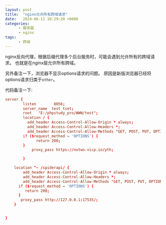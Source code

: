```yaml
---
layout: post
title:  "nginx允许所有跨域请求"
date:   2024-06-11 10:29:20 +0800
categories:
      - 服务器
      - nginx
tags:
      - 跨域
---
```


nginx反向代理，根据后缀代理多个后台服务时，可能会遇到允许所有的跨域请求。 也就是在nginx层允许所有跨域。

另外备注一下，浏览器不显示options请求的问题。 原因是新版浏览器已经将options请求归类于`other`。

代码备注一下:
```conf
server {
        listen        8056;
        server_name  test tset;
        root   "E:/phpstudy_pro/WWW/test";
        location / {
	      add_header Access-Control-Allow-Origin * always;
	      add_header Access-Control-Allow-Headers *;
	      add_header Access-Control-Allow-Methods "GET, POST, PUT, OPTIONS";
        if ($request_method = 'OPTIONS') {
              return 200;
        }
            proxy_pass https://notwo.vicp.io/yth;

        }

	location ^~ /spiderapi/ {
	    add_header Access-Control-Allow-Origin * always;
	    add_header Access-Control-Allow-Headers *;
	    add_header Access-Control-Allow-Methods "GET, POST, PUT, OPTIONS";
      if ($request_method = 'OPTIONS') {
         return 200;
      }
	   proxy_pass http://127.0.0.1:17535/;
	}

      
}


```
